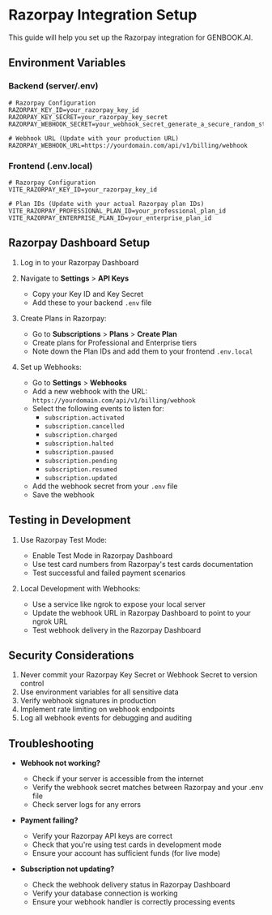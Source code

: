 # Razorpay Integration Setup

This guide will help you set up the Razorpay integration for GENBOOK.AI.

## Environment Variables

### Backend (server/.env)
```
# Razorpay Configuration
RAZORPAY_KEY_ID=your_razorpay_key_id
RAZORPAY_KEY_SECRET=your_razorpay_key_secret
RAZORPAY_WEBHOOK_SECRET=your_webhook_secret_generate_a_secure_random_string

# Webhook URL (Update with your production URL)
RAZORPAY_WEBHOOK_URL=https://yourdomain.com/api/v1/billing/webhook
```

### Frontend (.env.local)
```
# Razorpay Configuration
VITE_RAZORPAY_KEY_ID=your_razorpay_key_id

# Plan IDs (Update with your actual Razorpay plan IDs)
VITE_RAZORPAY_PROFESSIONAL_PLAN_ID=your_professional_plan_id
VITE_RAZORPAY_ENTERPRISE_PLAN_ID=your_enterprise_plan_id
```

## Razorpay Dashboard Setup

1. Log in to your Razorpay Dashboard
2. Navigate to **Settings** > **API Keys**
   - Copy your Key ID and Key Secret
   - Add these to your backend `.env` file

3. Create Plans in Razorpay:
   - Go to **Subscriptions** > **Plans** > **Create Plan**
   - Create plans for Professional and Enterprise tiers
   - Note down the Plan IDs and add them to your frontend `.env.local`

4. Set up Webhooks:
   - Go to **Settings** > **Webhooks**
   - Add a new webhook with the URL: `https://yourdomain.com/api/v1/billing/webhook`
   - Select the following events to listen for:
     - `subscription.activated`
     - `subscription.cancelled`
     - `subscription.charged`
     - `subscription.halted`
     - `subscription.paused`
     - `subscription.pending`
     - `subscription.resumed`
     - `subscription.updated`
   - Add the webhook secret from your `.env` file
   - Save the webhook

## Testing in Development

1. Use Razorpay Test Mode:
   - Enable Test Mode in Razorpay Dashboard
   - Use test card numbers from Razorpay's test cards documentation
   - Test successful and failed payment scenarios

2. Local Development with Webhooks:
   - Use a service like ngrok to expose your local server
   - Update the webhook URL in Razorpay Dashboard to point to your ngrok URL
   - Test webhook delivery in the Razorpay Dashboard

## Security Considerations

1. Never commit your Razorpay Key Secret or Webhook Secret to version control
2. Use environment variables for all sensitive data
3. Verify webhook signatures in production
4. Implement rate limiting on webhook endpoints
5. Log all webhook events for debugging and auditing

## Troubleshooting

- **Webhook not working?**
  - Check if your server is accessible from the internet
  - Verify the webhook secret matches between Razorpay and your .env file
  - Check server logs for any errors

- **Payment failing?**
  - Verify your Razorpay API keys are correct
  - Check that you're using test cards in development mode
  - Ensure your account has sufficient funds (for live mode)

- **Subscription not updating?**
  - Check the webhook delivery status in Razorpay Dashboard
  - Verify your database connection is working
  - Ensure your webhook handler is correctly processing events
